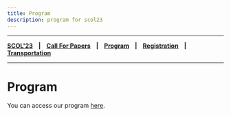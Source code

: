 ```yaml
---
title: Program
description: program for scol23
---
```


---

**[SCOL'23][scol23] ‎ ‎ ‎ | ‎ ‎ ‎ [Call For Papers][cfp] ‎ ‎ ‎ | ‎ ‎ ‎ [Program][prog] ‎ ‎ ‎ | ‎ ‎ ‎ [Registration][reg] ‎ ‎ ‎ | ‎ ‎ ‎ [Transportation][tp]**

---

# Program

You can access our program [here](https://github.com/BogaziciLinguisticsCircle/scol.boun.edu.tr/raw/master/assets/SCOL2023Program.pdf).

[prog]: /scol/23/program
[tp]: /scol/23/transportation
[reg]: /scol/23/registration
[scol23]: /scol/23
[cfp]: /scol/23/callforpapers
